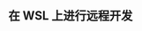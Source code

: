 <!--
 * @Author: haoluo
 * @Date: 2019-07-24 09:38:06
 * @LastEditors: haoluo
 * @LastEditTime: 2019-07-24 09:38:06
 * @Description: file content
 -->

## 在 WSL 上进行远程开发
